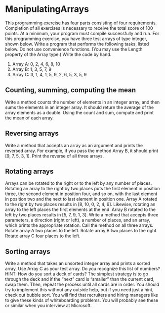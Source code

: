# ManipulatingArrays
This programming exercise has four parts consisting of four requirements. Completion of all exercises is necessary to receive the total score of 100 points. At a minimum, your program must compile successfully and run.
For this programming exercise, you have three test arrays of type integer, shown below. Write a program that performs the following tasks, listed below. Do not use convenience functions. (You may use the Length property of the Array type.) Write the code by hand.
1. Array A: 0, 2, 4, 6, 8, 10
2. Array B: 1, 3, 5, 7, 9
3. Array C: 3, 1, 4, 1, 5, 9, 2, 6, 5, 3, 5, 9
## Counting, summing, computing the mean
Write a method counts the number of elements in an integer array, and then sums the elements in an integer array. It should return the average of the array elements as a double. Using the count and sum, compute and print the mean of each array.
## Reversing arrays
Write a method that accepts an array as an argument and prints the reversed array. For example, if you pass the method Array B, it should print [9, 7, 5, 3, 1]. Print the reverse of all three arrays.
## Rotating arrays
Arrays can be rotated to the right or to the left by any number of places. Rotating an array to the right by two places puts the first element in position three, the second element in position four, and so on, with the last element in position two and the next to last element in position one. Array A rotated to the right by two places results in [8, 10, 0, 2, 4, 6]. Likewise, rotating an array to the left places the first elements at the end. Array B rotated to the left by two places results in [5, 7, 9, 1, 3].
Write a method that accepts three parameters, a direction (right or left), a number of places, and an array, which prints the appropriate rotation. Call the method on all three arrays. Rotate array A two places to the left. Rotate array B two places to the right. Rotate array C four places to the left.
## Sorting arrays
Write a method that takes an unsorted integer array and prints a sorted array. Use Array C as your test array. Do you recognize this list of numbers?
HINT: How do you sort a deck of cards? The simplest strategy is to go through the deck and if the “next” card is “smaller” than the current card, swap them. Then, repeat the process until all cards are in order. You should try to implement this without any outside help, but if you need just a hint, check out bubble sort.
You will find that recruiters and hiring managers like to give these kinds of whiteboarding problems. You will probably see these or similar when you interview at Microsoft.
